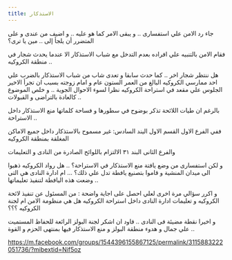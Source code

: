 ```yaml
---
title: الاستذكار 
---
```


جاء رد الامن علي استفسارى .. و يبقى الامر كما هو عليه .. و اضيف من عندى و على المتضرر أن يلجأ إلى .. مين يا ترى؟

فقام الامن بالتنبيه علي افراده بعدم التدخل مع شباب الاستذكار الا عندما يحدث شجار في منطقة الكروكيه .. 

هل ننتظر شجار اخر  .. كما حدث سابقا و تعدى شاب من شباب الاستذكار بالضرب علي احد ممارسي الكروكيه البالغ من العمر الستون عام و امام زوجته بسبب ان تجرأ الاخير الجلوس علي مقعد في استراحة الكروكيه نظرا لسوء الاحوال الجوية .. 
و خلص الموضوع كالعادة بالتراضى و القبولات .. 

بالرغم ان طيات اللائحة تذكر بوضوح في سطورها و فساحة كلماتها منع الاستذكار داخل الاستراحة .. 

ففي الفرع الاول  القسم الاول  اليند السادس: غير مسموح بالاستذكار داخل جميع الاماكن المغلقة بمنطقة الكروكيه 

والفرع الثانى  البند ٣١ الالتزام باللوائح الصادرة من النادى و التعليمات 

و لكن استفسارى من وضع يافتة منع الاستذكار في الاستراحة؟ .. هل رواد الكروكيه ذهبوا الى ميدان المنشية و قاموا بتصنيع يافطة تدل علي ذلك؟ ... ام ادارة النادى هي التى وضعت هذه اليافطة لتنفيذ تعليماتها .. 

و اكرر سؤالي مرة اخرى لعلي احصل على اجاية واضحة  : من المسئول عن تنفيذ لائحة الكروكيه و تعليمات ادارة النادى داخل استراحة الكروكيه هل هي منظومة الامن ام لجنة الكروكيه ؟؟؟

و اخيرا نقطة مضيئة فى النادى  .. فاود ان اشكر لجنة البولز الرائعة للحفاظ المستميت علي جمال و هدوء منطقة البولز و منع الاستذكار فيها بمنتهى الحزم و القوة ..

https://m.facebook.com/groups/1544396155867125/permalink/3115883222051736/?mibextid=Nif5oz